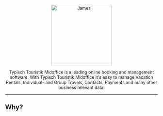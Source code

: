 <p align="center">
    <img alt="James" src="" width="200">
</p>

<p align="center">
  Typisch Touristik Midoffice is a leading online booking and management software. With Typisch Touristik Midoffice it's easy to manage Vacation Rentals, Individual- and Group Travels, Contacts, Payments and many other
  business relevant data.
</p>

---

## Why?

